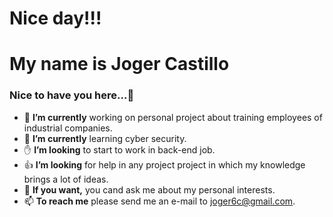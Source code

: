# Nice day!!!

# My name is Joger Castillo

### Nice to have you here...👋

- 🔭 **I’m currently** working on personal project about training employees of industrial companies.
- 🌱 **I’m currently** learning cyber security.
- ✋ **I’m looking** to start to work in back-end job.
- 👍 **I’m looking** for help in any project project in which my knowledge brings a lot of ideas.
- 💬 **If you want,** you cand ask me about my personal interests.
- 📫 **To reach me** please send me an e-mail to [joger6c@gmail.com](mailto:joger6c@gmail.com).
